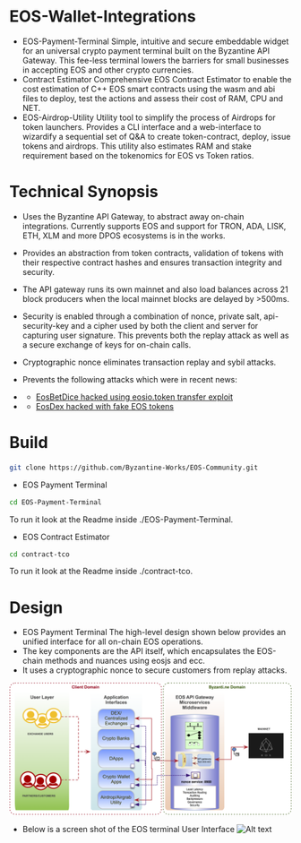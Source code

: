 # EOS-Wallet-Integrations
- EOS-Payment-Terminal
Simple, intuitive and secure embeddable widget for an universal crypto payment terminal built on the Byzantine API Gateway. This fee-less terminal lowers the barriers for small businesses in accepting EOS and other crypto currencies.
- Contract Estimator
Comprehensive EOS Contract Estimator to enable the cost estimation of C++ EOS smart contracts using the wasm and abi files to deploy, test the actions and assess their cost of RAM, CPU and NET.
- EOS-Airdrop-Utility
Utility tool to simplify the process of Airdrops for token launchers. Provides a CLI interface and a web-interface to wizardify a sequential set of Q&A to create token-contract, deploy, issue tokens and airdrops. This utility also estimates RAM and stake requirement based on the tokenomics for EOS vs Token ratios.

# Technical Synopsis
- Uses the Byzantine API Gateway, to abstract away on-chain integrations. Currently supports EOS and support for TRON, ADA, LISK, ETH, XLM and more DPOS ecosystems is in the works.
- Provides an abstraction from token contracts, validation of tokens with their respective contract hashes and ensures transaction integrity and security.
- The API gateway runs its own mainnet and also load balances across 21 block producers when the local mainnet blocks are delayed by >500ms.
- Security is enabled through a combination of nonce, private salt, api-security-key and a cipher used by both the client and server for capturing user signature. This prevents both the replay attack as well as a secure exchange of keys for on-chain calls.
- Cryptographic nonce eliminates transaction replay and sybil attacks.
- Prevents the following attacks which were in recent news:

- - [EosBetDice hacked using eosio.token transfer exploit](https://www.zdnet.com/article/blockchain-betting-app-mocks-competitor-for-getting-hacked-gets-hacked-four-days-later/)

- - [EosDex hacked with fake EOS tokens](https://thenextweb.com/hardfork/2018/09/18/eos-hackers-exchange-fake/)

# Build

```sh
git clone https://github.com/Byzantine-Works/EOS-Community.git
```

- EOS Payment Terminal
```sh
cd EOS-Payment-Terminal
```
To run it look at the Readme inside ./EOS-Payment-Terminal.

- EOS Contract Estimator
```sh
cd contract-tco
```
To run it look at the Readme inside ./contract-tco.


# Design
- EOS Payment Terminal
The high-level design shown below provides an unified interface for all on-chain EOS operations. 
 - The key components are the API itself, which encapsulates the EOS-chain methods and nuances using eosjs and ecc. 
 - It uses a cryptographic nonce to secure customers from replay attacks. 

![Alt text](https://github.com/Byzantine-Works/EOS-API-Gateway/blob/master/images/byzapi.png?raw=true "Byzantine API Gateway")

 - Below is a screen shot of the EOS terminal User Interface
![Alt text](https://github.com/Byzantine-Works/EOS-API-Gateway/blob/master/images/eosstripe.png?raw=true "EOS Payment Terminal")

